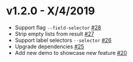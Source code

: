 v1.2.0 - X/4/2019
==

* Support flag `--field-selector` [#28](https://github.com/corneliusweig/ketall/pull/28)
* Strip empty lists from result [#27](https://github.com/corneliusweig/ketall/pull/27)
* Support label selectors `--selector` [#26](https://github.com/corneliusweig/ketall/pull/26)
* Upgrade dependencies [#25](https://github.com/corneliusweig/ketall/pull/25)
* Add new demo to showcase new feature [#20](https://github.com/corneliusweig/ketall/pull/20)

